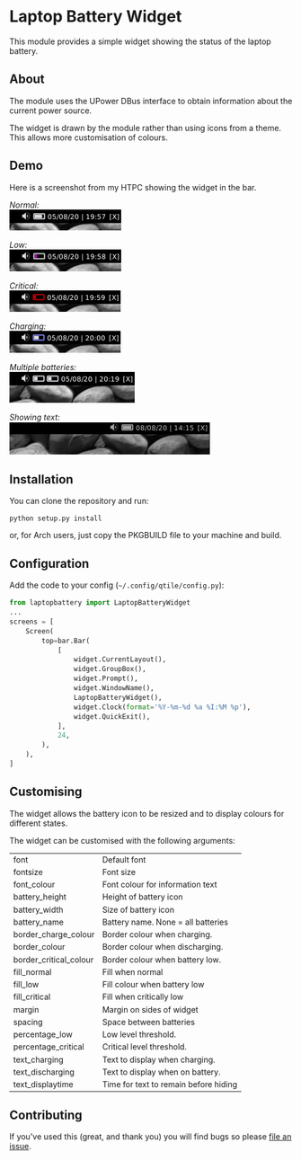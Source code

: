# Laptop Battery Widget

This module provides a simple widget showing the status of the laptop battery.

## About

The module uses the UPower DBus interface to obtain information about the current power source.

The widget is drawn by the module rather than using icons from a theme. This allows more customisation of colours.

## Demo

Here is a screenshot from my HTPC showing the widget in the bar.

_Normal:_</br>
![Screenshot](images/battery_normal.png?raw=true)

_Low:_</br>
![Screenshot](images/battery_low.png?raw=true)

_Critical:_</br>
![Screenshot](images/battery_critical.png?raw=true)

_Charging:_</br>
![Screenshot](images/battery_charging.png?raw=true)

_Multiple batteries:_</br>
![Screenshot](images/battery_multiple.png?raw=true)

_Showing text:_</br>
![Screenshot](images/battery_textdisplay.gif?raw=true)

## Installation

You can clone the repository and run:

```
python setup.py install
```
or, for Arch users, just copy the PKGBUILD file to your machine and build.

## Configuration

Add the code to your config (`~/.config/qtile/config.py`):

```python
from laptopbattery import LaptopBatteryWidget
...
screens = [
    Screen(
        top=bar.Bar(
            [
                widget.CurrentLayout(),
                widget.GroupBox(),
                widget.Prompt(),
                widget.WindowName(),
                LaptopBatteryWidget(),
                widget.Clock(format='%Y-%m-%d %a %I:%M %p'),
                widget.QuickExit(),
            ],
            24,
        ),
    ),
]
```

## Customising

The widget allows the battery icon to be resized and to display colours for different states.

The widget can be customised with the following arguments:

<table>
    <tr>
            <td>font</td>
            <td>Default font</td>
    </tr>
    <tr>
            <td>fontsize</td>
            <td>Font size</td>
    </tr>
    <tr>
            <td>font_colour</td>
            <td>Font colour for information text</td>
    </tr>
    <tr>
            <td>battery_height</td>
            <td>Height of battery icon</td>
    </tr>
    <tr>
            <td>battery_width</td>
            <td>Size of battery icon</td>
    </tr>
    <tr>
            <td>battery_name</td>
            <td>Battery name. None = all batteries</td>
    </tr>
    <tr>
            <td>border_charge_colour</td>
            <td>Border colour when charging.</td>
    </tr>
    <tr>
            <td>border_colour</td>
            <td>Border colour when discharging.</td>
    </tr>
    <tr>
            <td>border_critical_colour</td>
            <td>Border colour when battery low.</td>
    </tr>
    <tr>
            <td>fill_normal</td>
            <td>Fill when normal</td>
    </tr>
    <tr>
            <td>fill_low</td>
            <td>Fill colour when battery low</td>
    </tr>
    <tr>
            <td>fill_critical</td>
            <td>Fill when critically low</td>
    </tr>
    <tr>
            <td>margin</td>
            <td>Margin on sides of widget</td>
    </tr>
    <tr>
            <td>spacing</td>
            <td>Space between batteries</td>
    </tr>
    <tr>
            <td>percentage_low</td>
            <td>Low level threshold.</td>
    </tr>
    <tr>
            <td>percentage_critical</td>
            <td>Critical level threshold.</td>
    </tr>
    <tr>
            <td>text_charging</td>
            <td>Text to display when charging.</td>
    </tr>
    <tr>
            <td>text_discharging</td>
            <td>Text to display when on battery.</td>
    </tr>
    <tr>
            <td>text_displaytime</td>
            <td>Time for text to remain before hiding</td>
    </tr>
</table>

## Contributing

If you've used this (great, and thank you) you will find bugs so please [file an issue](https://github.com/elParaguayo/qtile-widget-laptopbattery/issues/new).
